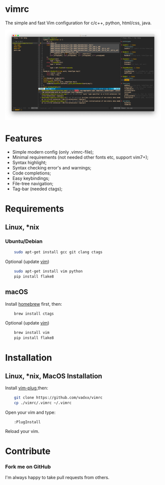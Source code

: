 # vimrc
The simple and fast Vim configuration for c/c++, python, html/css, java.

![demo]

# Features
*   Simple modern config (only .vimrc-file);
*   Minimal requirements (not needed other fonts etc, support vim7+);
*   Syntax highlight;
*   Syntax checking error's and warnings;
*   Code completions;
*   Easy keybindings;
*   File-tree navigation;
*   Tag-bar (needed ctags);

# Requirements
## Linux, \*nix
### Ubuntu/Debian
```bash
    sudo apt-get install gcc git clang ctags
```
Optional (update [vim])
```bash
    sudo apt-get install vim python
    pip install flake8
```

## macOS
Install [homebrew] first, then:
```bash
    brew install ctags
```
Optional (update [vim])
```bash
    brew install vim
    pip install flake8
```

# Installation
## Linux, \*nix, MacOS Installation
Install [vim-plug],then:
```bash
    git clone https://github.com/vadxx/vimrc
    cp ./vimrc/.vimrc ~/.vimrc
```
Open your vim and type:
```vim
    :PlugInstall
```
Reload your vim.

# Contribute
### Fork me on GitHub
I'm always happy to take pull requests from others.

[homebrew]:https://brew.sh
[vim-plug]:https://github.com/junegunn/vim-plug
[vim]:http://www.vim.org/download.php#pc

[demo]:./demo.png
